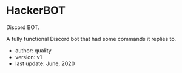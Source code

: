 # HackerBOT
Discord BOT.


A fully functional Discord bot that had some commands it replies to. 

- author: quality
- version: v1
- last update: June, 2020
